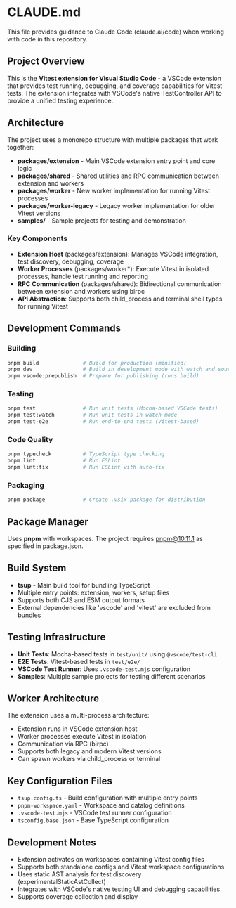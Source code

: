 # CLAUDE.md

This file provides guidance to Claude Code (claude.ai/code) when working with code in this repository.

## Project Overview

This is the **Vitest extension for Visual Studio Code** - a VSCode extension that provides test running, debugging, and coverage capabilities for Vitest tests. The extension integrates with VSCode's native TestController API to provide a unified testing experience.

## Architecture

The project uses a monorepo structure with multiple packages that work together:

- **packages/extension** - Main VSCode extension entry point and core logic
- **packages/shared** - Shared utilities and RPC communication between extension and workers
- **packages/worker** - New worker implementation for running Vitest processes
- **packages/worker-legacy** - Legacy worker implementation for older Vitest versions
- **samples/** - Sample projects for testing and demonstration

### Key Components

- **Extension Host** (packages/extension): Manages VSCode integration, test discovery, debugging, coverage
- **Worker Processes** (packages/worker*): Execute Vitest in isolated processes, handle test running and reporting
- **RPC Communication** (packages/shared): Bidirectional communication between extension and workers using birpc
- **API Abstraction**: Supports both child_process and terminal shell types for running Vitest

## Development Commands

### Building
```bash
pnpm build              # Build for production (minified)
pnpm dev                # Build in development mode with watch and sourcemap
pnpm vscode:prepublish  # Prepare for publishing (runs build)
```

### Testing
```bash
pnpm test               # Run unit tests (Mocha-based VSCode tests)
pnpm test:watch         # Run unit tests in watch mode
pnpm test-e2e           # Run end-to-end tests (Vitest-based)
```

### Code Quality
```bash
pnpm typecheck          # TypeScript type checking
pnpm lint               # Run ESLint
pnpm lint:fix           # Run ESLint with auto-fix
```

### Packaging
```bash
pnpm package            # Create .vsix package for distribution
```

## Package Manager

Uses **pnpm** with workspaces. The project requires pnpm@10.11.1 as specified in package.json.

## Build System

- **tsup** - Main build tool for bundling TypeScript
- Multiple entry points: extension, workers, setup files
- Supports both CJS and ESM output formats
- External dependencies like 'vscode' and 'vitest' are excluded from bundles

## Testing Infrastructure

- **Unit Tests**: Mocha-based tests in `test/unit/` using `@vscode/test-cli`
- **E2E Tests**: Vitest-based tests in `test/e2e/`
- **VSCode Test Runner**: Uses `.vscode-test.mjs` configuration
- **Samples**: Multiple sample projects for testing different scenarios

## Worker Architecture

The extension uses a multi-process architecture:
- Extension runs in VSCode extension host
- Worker processes execute Vitest in isolation
- Communication via RPC (birpc)
- Supports both legacy and modern Vitest versions
- Can spawn workers via child_process or terminal

## Key Configuration Files

- `tsup.config.ts` - Build configuration with multiple entry points
- `pnpm-workspace.yaml` - Workspace and catalog definitions
- `.vscode-test.mjs` - VSCode test runner configuration
- `tsconfig.base.json` - Base TypeScript configuration

## Development Notes

- Extension activates on workspaces containing Vitest config files
- Supports both standalone configs and Vitest workspace configurations
- Uses static AST analysis for test discovery (experimentalStaticAstCollect)
- Integrates with VSCode's native testing UI and debugging capabilities
- Supports coverage collection and display